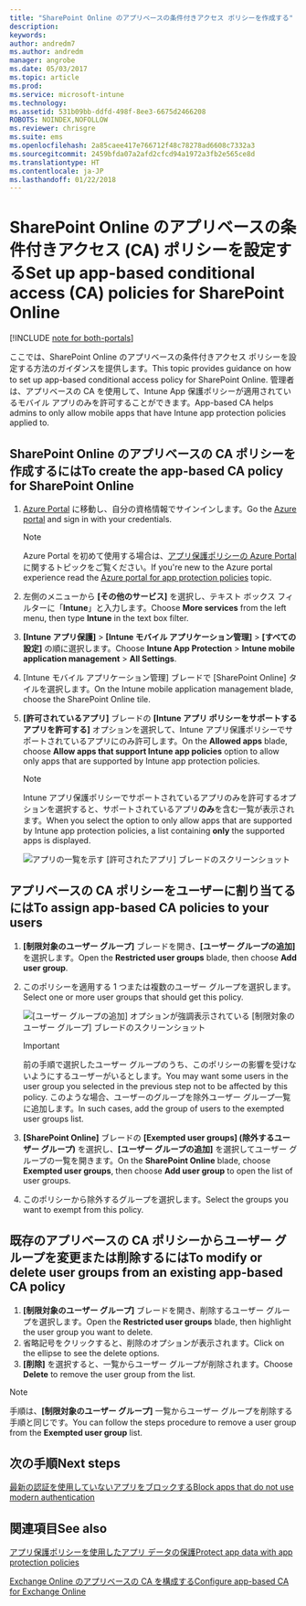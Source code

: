 ```yaml
---
title: "SharePoint Online のアプリベースの条件付きアクセス ポリシーを作成する"
description: 
keywords: 
author: andredm7
ms.author: andredm
manager: angrobe
ms.date: 05/03/2017
ms.topic: article
ms.prod: 
ms.service: microsoft-intune
ms.technology: 
ms.assetid: 531b09bb-ddfd-498f-8ee3-6675d2466208
ROBOTS: NOINDEX,NOFOLLOW
ms.reviewer: chrisgre
ms.suite: ems
ms.openlocfilehash: 2a85caee417e766712f48c78278ad6608c7332a3
ms.sourcegitcommit: 2459bfda07a2afd2cfcd94a1972a3fb2e565ce8d
ms.translationtype: HT
ms.contentlocale: ja-JP
ms.lasthandoff: 01/22/2018
---
```

# <a name="set-up-app-based-conditional-access-ca-policies-for-sharepoint-online"></a><span data-ttu-id="efd3f-102">SharePoint Online のアプリベースの条件付きアクセス (CA) ポリシーを設定する</span><span class="sxs-lookup"><span data-stu-id="efd3f-102">Set up app-based conditional access (CA) policies for SharePoint Online</span></span>

[!INCLUDE [note for both-portals](../includes/note-for-both-portals.md)]

<span data-ttu-id="efd3f-103">ここでは、SharePoint Online のアプリベースの条件付きアクセス ポリシーを設定する方法のガイダンスを提供します。</span><span class="sxs-lookup"><span data-stu-id="efd3f-103">This topic provides guidance on how to set up app-based conditional access policy for SharePoint Online.</span></span> <span data-ttu-id="efd3f-104">管理者は、アプリベースの CA を使用して、Intune App 保護ポリシーが適用されているモバイル アプリのみを許可することができます。</span><span class="sxs-lookup"><span data-stu-id="efd3f-104">App-based CA helps admins to only allow mobile apps that have Intune app protection policies applied to.</span></span>

## <a name="to-create-the-app-based-ca-policy-for-sharepoint-online"></a><span data-ttu-id="efd3f-105">SharePoint Online のアプリベースの CA ポリシーを作成するには</span><span class="sxs-lookup"><span data-stu-id="efd3f-105">To create the app-based CA policy for SharePoint Online</span></span>

1. <span data-ttu-id="efd3f-106">[Azure Portal](https://portal.azure.com) に移動し、自分の資格情報でサインインします。</span><span class="sxs-lookup"><span data-stu-id="efd3f-106">Go the [Azure portal](https://portal.azure.com) and sign in with your credentials.</span></span>

    > [!NOTE]
    > <span data-ttu-id="efd3f-107">Azure Portal を初めて使用する場合は、[アプリ保護ポリシーの Azure Portal](azure-portal-for-microsoft-intune-mam-policies.md) に関するトピックをご覧ください。</span><span class="sxs-lookup"><span data-stu-id="efd3f-107">If you're new to the Azure portal experience read the [Azure portal for app protection policies](azure-portal-for-microsoft-intune-mam-policies.md) topic.</span></span>

2. <span data-ttu-id="efd3f-108">左側のメニューから **[その他のサービス]** を選択し、テキスト ボックス フィルターに「**Intune**」と入力します。</span><span class="sxs-lookup"><span data-stu-id="efd3f-108">Choose **More services** from the left menu, then type **Intune** in the text box filter.</span></span>

3. <span data-ttu-id="efd3f-109">**[Intune アプリ保護]** > **[Intune モバイル アプリケーション管理]** > **[すべての設定]** の順に選択します。</span><span class="sxs-lookup"><span data-stu-id="efd3f-109">Choose **Intune App Protection** > **Intune mobile application management** > **All Settings**.</span></span>

4. <span data-ttu-id="efd3f-110">[Intune モバイル アプリケーション管理] ブレードで [SharePoint Online] タイルを選択します。</span><span class="sxs-lookup"><span data-stu-id="efd3f-110">On the Intune mobile application management blade, choose the SharePoint Online tile.</span></span>

5. <span data-ttu-id="efd3f-111">**[許可されているアプリ]** ブレードの **[Intune アプリ ポリシーをサポートするアプリを許可する]** オプションを選択して、Intune アプリ保護ポリシーでサポートされているアプリにのみ許可します。</span><span class="sxs-lookup"><span data-stu-id="efd3f-111">On the **Allowed apps** blade, choose **Allow apps that support Intune app policies** option to allow only apps that are supported by Intune app protection policies.</span></span>

    > [!NOTE] 
    > <span data-ttu-id="efd3f-112">Intune アプリ保護ポリシーでサポートされているアプリのみを許可するオプションを選択すると、サポートされているアプリ**のみ**を含む一覧が表示されます。</span><span class="sxs-lookup"><span data-stu-id="efd3f-112">When you select the option to only allow apps that are supported by Intune app protection policies, a list containing **only** the supported apps is displayed.</span></span>

    ![アプリの一覧を示す [許可されたアプリ] ブレードのスクリーンショット](../media/mam-ca-spo-allowed-apps.png)

## <a name="to-assign-app-based-ca-policies-to-your-users"></a><span data-ttu-id="efd3f-114">アプリベースの CA ポリシーをユーザーに割り当てるには</span><span class="sxs-lookup"><span data-stu-id="efd3f-114">To assign app-based CA policies to your users</span></span>

1. <span data-ttu-id="efd3f-115">**[制限対象のユーザー グループ]** ブレードを開き、**[ユーザー グループの追加]** を選択します。</span><span class="sxs-lookup"><span data-stu-id="efd3f-115">Open the **Restricted user groups** blade, then choose **Add user group**.</span></span>

2. <span data-ttu-id="efd3f-116">このポリシーを適用する 1 つまたは複数のユーザー グループを選択します。</span><span class="sxs-lookup"><span data-stu-id="efd3f-116">Select one or more user groups that should get this policy.</span></span>

    ![[ユーザー グループの追加] オプションが強調表示されている [制限対象のユーザー グループ] ブレードのスクリーンショット](../media/mam-ca-spo-restricted-groups.png)

    > [!IMPORTANT] 
    > <span data-ttu-id="efd3f-118">前の手順で選択したユーザー グループのうち、このポリシーの影響を受けないようにするユーザーがいるとします。</span><span class="sxs-lookup"><span data-stu-id="efd3f-118">You may want some users in the user group you selected in the previous step not to be affected by this policy.</span></span> <span data-ttu-id="efd3f-119">このような場合、ユーザーのグループを除外ユーザー グループ一覧に追加します。</span><span class="sxs-lookup"><span data-stu-id="efd3f-119">In such cases, add the group of users to the exempted user groups list.</span></span> 

3. <span data-ttu-id="efd3f-120">**[SharePoint Online]** ブレードの **[Exempted user groups] \(除外するユーザー グループ)** を選択し、**[ユーザー グループの追加]** を選択してユーザー グループの一覧を開きます。</span><span class="sxs-lookup"><span data-stu-id="efd3f-120">On the **SharePoint Online** blade, choose **Exempted user groups**, then choose **Add user group** to open the list of user groups.</span></span>

4. <span data-ttu-id="efd3f-121">このポリシーから除外するグループを選択します。</span><span class="sxs-lookup"><span data-stu-id="efd3f-121">Select the groups you want to exempt from this policy.</span></span>  

## <a name="to-modify-or-delete-user-groups-from-an-existing-app-based-ca-policy"></a><span data-ttu-id="efd3f-122">既存のアプリベースの CA ポリシーからユーザー グループを変更または削除するには</span><span class="sxs-lookup"><span data-stu-id="efd3f-122">To modify or delete user groups from an existing app-based CA policy</span></span>

1. <span data-ttu-id="efd3f-123">**[制限対象のユーザー グループ]** ブレードを開き、削除するユーザー グループを選択します。</span><span class="sxs-lookup"><span data-stu-id="efd3f-123">Open the **Restricted user groups** blade, then highlight the user group you want to delete.</span></span>
2. <span data-ttu-id="efd3f-124">省略記号をクリックすると、削除のオプションが表示されます。</span><span class="sxs-lookup"><span data-stu-id="efd3f-124">Click on the ellipse to see the delete options.</span></span>
3. <span data-ttu-id="efd3f-125">**[削除]** を選択すると、一覧からユーザー グループが削除されます。</span><span class="sxs-lookup"><span data-stu-id="efd3f-125">Choose **Delete** to remove the user group from the list.</span></span>

> [!NOTE] 
> <span data-ttu-id="efd3f-126">手順は、**[制限対象のユーザー グループ]** 一覧からユーザー グループを削除する手順と同じです。</span><span class="sxs-lookup"><span data-stu-id="efd3f-126">You can follow the steps procedure to remove a user group from the **Exempted user group** list.</span></span>

## <a name="next-steps"></a><span data-ttu-id="efd3f-127">次の手順</span><span class="sxs-lookup"><span data-stu-id="efd3f-127">Next steps</span></span>

[<span data-ttu-id="efd3f-128">最新の認証を使用していないアプリをブロックする</span><span class="sxs-lookup"><span data-stu-id="efd3f-128">Block apps that do not use modern authentication</span></span>](block-apps-with-no-modern-authentication.md)

## <a name="see-also"></a><span data-ttu-id="efd3f-129">関連項目</span><span class="sxs-lookup"><span data-stu-id="efd3f-129">See also</span></span>

[<span data-ttu-id="efd3f-130">アプリ保護ポリシーを使用したアプリ データの保護</span><span class="sxs-lookup"><span data-stu-id="efd3f-130">Protect app data with app protection policies</span></span>](protect-app-data-using-mobile-app-management-policies-with-microsoft-intune.md)

[<span data-ttu-id="efd3f-131">Exchange Online のアプリベースの CA を構成する</span><span class="sxs-lookup"><span data-stu-id="efd3f-131">Configure app-based CA for Exchange Online</span></span>](mam-ca-for-exchange-online.md)
